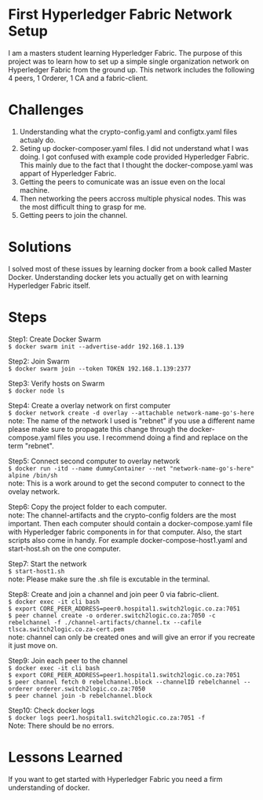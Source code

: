 # First Hyperledger Fabric Network Setup
I am a masters student learning Hyperledger Fabric. The purpose of this project was to learn how to set up a simple single organization network on Hyperledger Fabric from the ground up. This network includes the following 4 peers, 1 Orderer, 1 CA and a fabric-client. 

# Challenges
1. Understanding what the crypto-config.yaml and configtx.yaml files actualy do. 
2. Seting up docker-composer.yaml files. I did not understand what I was doing. I got confused with example code provided Hyperledger Fabric. This mainly due to the fact that I thought the docker-compose.yaml was appart of Hyperledger Fabric. 
3. Getting the peers to comunicate was an issue even on the local machine.
4. Then networking the peers accross multiple physical nodes. This was the most difficult thing to grasp for me.
5. Getting peers to join the channel.

# Solutions
I solved most of these issues by learning docker from a book called Master Docker.  Understanding docker lets you actually get on with learning Hyperledger Fabric itself. 

# Steps
Step1: Create Docker Swarm<br />
`$ docker swarm init --advertise-addr 192.168.1.139` <br />

Step2: Join Swarm<br />
`$ docker swarm join --token TOKEN 192.168.1.139:2377`<br />

Step3: Verify hosts on Swarm<br />
`$ docker node ls`

Step4: Create a overlay network on first computer<br />
`$ docker network create -d overlay --attachable network-name-go's-here`<br />
note: The name of the network I used is "rebnet" if you use a different name please make sure to propagate this change through the docker-compose.yaml files you use. I recommend doing a find and replace on the term "rebnet". 

Step5: Connect second computer to overlay network<br />
`$ docker run -itd --name dummyContainer --net "network-name-go's-here" alpine /bin/sh`<br />
note: This is a work around to get the second computer to connect to the ovelay network.

Step6: Copy the project folder to each computer.  <br />
note: The channel-artifacts and the crypto-config folders are the most important. Then each computer should contain a docker-compose.yaml file with Hyperledger fabric components in for that computer. Also, the start scripts also come in handy. For example docker-compose-host1.yaml and start-host.sh on the one computer. 

Step7: Start the network <br />
`$ start-host1.sh` <br />
note: Please make sure the .sh file is excutable in the terminal. 

Step8: Create and join a channel and join peer 0 via fabric-client. <br />
`$ docker exec -it cli bash`<br />
`$ export CORE_PEER_ADDRESS=peer0.hospital1.switch2logic.co.za:7051`<br />
`$ peer channel create -o orderer.switch2logic.co.za:7050 -c rebelchannel -f ./channel-artifacts/channel.tx --cafile tlsca.switch2logic.co.za-cert.pem` <br />
note: channel can only be created ones and will give an error if you recreate it just move on.

Step9: Join each peer to the channel <br />
`$ docker exec -it cli bash`<br />
`$ export CORE_PEER_ADDRESS=peer1.hospital1.switch2logic.co.za:7051`<br />
`$ peer channel fetch 0 rebelchannel.block --channelID rebelchannel --orderer orderer.switch2logic.co.za:7050`<br />
`$ peer channel join -b rebelchannel.block`<br />

Step10: Check docker logs <br />
`$ docker logs peer1.hospital1.switch2logic.co.za:7051 -f` <br />
Note: There should be no errors. 

# Lessons Learned
If you want to get started with Hyperledger Fabric you need a firm understanding of docker.
